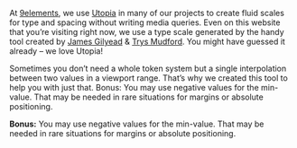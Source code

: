 At [9elements](https://9elements.com), we use [Utopia](https://utopia.fyi) in many of our projects to create fluid scales for type and spacing without writing media queries. Even on this website that you’re visiting right now, we use a type scale generated by the handy tool created by [James Gilyead](https://www.hustlersquad.net/) & [Trys Mudford](https://www.trysmudford.com/). You might have guessed it already – we love Utopia!

Sometimes you don’t need a whole token system but a single interpolation between two values in a viewport range. That’s why we created this tool to help you with just that.
Bonus: You may use negative values for the min-value. That may be needed in rare situations for margins or absolute positioning.

**Bonus:** You may use negative values for the min-value. That may be needed in rare situations for margins or absolute positioning.
